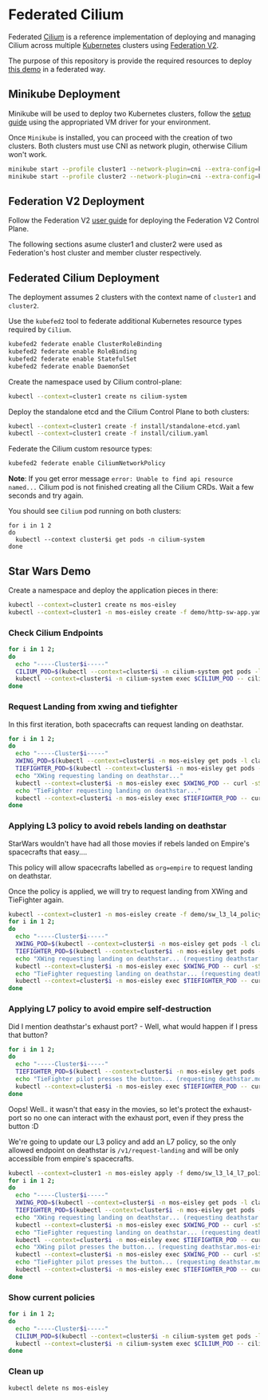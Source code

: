 # Federated Cilium

Federated [Cilium](https://cilium.io) is a reference implementation of deploying and managing Cilium across multiple [Kubernetes](https://kubernetes.io) clusters using [Federation V2](https://github.com/kubernetes-sigs/federation-v2).

The purpose of this repository is provide the required resources to deploy [this demo](https://cilium.readthedocs.io/en/stable/gettingstarted/minikube/#step-2-deploy-the-demo-application) in a federated way.

## Minikube Deployment

Minikube will be used to deploy two Kubernetes clusters, follow the [setup guide](https://kubernetes.io/docs/setup/minikube/) using the appropriated VM driver for your environment.

Once `Minikube` is installed, you can proceed with the creation of two clusters. Both clusters must use CNI as network plugin, otherwise Cilium won't work.

```sh
minikube start --profile cluster1 --network-plugin=cni --extra-config=kubelet.network-plugin=cni --memory=5120 --kubernetes-version v1.12.5 --vm-driver <your_driver>
minikube start --profile cluster2 --network-plugin=cni --extra-config=kubelet.network-plugin=cni --memory=5120 --kubernetes-version v1.12.5 --vm-driver <your-driver>
```

## Federation V2 Deployment

Follow the Federation V2 [user guide](https://github.com/kubernetes-sigs/federation-v2/blob/master/docs/userguide.md) for deploying the Federation V2 Control Plane.

The following sections asume cluster1 and cluster2 were used as Federation's host cluster and member cluster respectively.

## Federated Cilium Deployment

The deployment assumes 2 clusters with the context name of `cluster1` and `cluster2`. 

Use the `kubefed2` tool to federate additional Kubernetes resource types required by `Cilium`.

```sh
kubefed2 federate enable ClusterRoleBinding
kubefed2 federate enable RoleBinding
kubefed2 federate enable StatefulSet
kubefed2 federate enable DaemonSet
```

Create the namespace used by Cilium control-plane:

```sh
kubectl --context=cluster1 create ns cilium-system
```

Deploy the standalone etcd and the Cilium Control Plane to both clusters:

```sh
kubectl --context=cluster1 create -f install/standalone-etcd.yaml
kubectl --context=cluster1 create -f install/cilium.yaml
```

Federate the Cilium custom resource types:

```sh
kubefed2 federate enable CiliumNetworkPolicy
```

**Note**: If you get error message `error: Unable to find api resource named...` Cilium pod is not finished creating all the Cilium CRDs. Wait a few seconds and try again.

You should see `Cilium` pod running on both clusters:

```
for i in 1 2
do 
  kubectl --context cluster$i get pods -n cilium-system
done
```

## Star Wars Demo

Create a namespace and deploy the application pieces in there:

```sh
kubectl --context=cluster1 create ns mos-eisley
kubectl --context=cluster1 -n mos-eisley create -f demo/http-sw-app.yaml
```

### Check Cilium Endpoints

```sh
for i in 1 2;
do
  echo "-----Cluster$i-----"
  CILIUM_POD=$(kubectl --context=cluster$i -n cilium-system get pods -l k8s-app=cilium -o name | awk -F '/' '{print $2'})
  kubectl --context=cluster$i -n cilium-system exec $CILIUM_POD -- cilium endpoint list
done
```

### Request Landing from xwing and tiefighter

In this first iteration, both spacecrafts can request landing on deathstar.

```sh
for i in 1 2;
do
  echo "-----Cluster$i-----"
  XWING_POD=$(kubectl --context=cluster$i -n mos-eisley get pods -l class=xwing -o name | awk -F '/' '{print $2'})
  TIEFIGHTER_POD=$(kubectl --context=cluster$i -n mos-eisley get pods -l class=tiefighter -o name | awk -F '/' '{print $2'})
  echo "XWing requesting landing on deathstar..."
  kubectl --context=cluster$i -n mos-eisley exec $XWING_POD -- curl -sS -m 2 -XPOST deathstar.mos-eisley.svc.cluster.local/v1/request-landing
  echo "TieFighter requesting landing on deathstar..."
  kubectl --context=cluster$i -n mos-eisley exec $TIEFIGHTER_POD -- curl -sS -m 2 -XPOST deathstar.mos-eisley.svc.cluster.local/v1/request-landing
done
```

### Applying L3 policy to avoid rebels landing on deathstar

StarWars wouldn't have had all those movies if rebels landed on Empire's spacecrafts that easy....

This policy will allow spacecrafts labelled as `org=empire` to request landing on deathstar.

Once the policy is applied, we will try to request landing from XWing and TieFighter again.

```sh
kubectl --context=cluster1 -n mos-eisley create -f demo/sw_l3_l4_policy.yaml
for i in 1 2;
do
  echo "-----Cluster$i-----"
  XWING_POD=$(kubectl --context=cluster$i -n mos-eisley get pods -l class=xwing -o name | awk -F '/' '{print $2'})
  TIEFIGHTER_POD=$(kubectl --context=cluster$i -n mos-eisley get pods -l class=tiefighter -o name | awk -F '/' '{print $2'})
  echo "XWing requesting landing on deathstar... (requesting deathstar.mos-eisley.svc.cluster.local/v1/request-landing)"
  kubectl --context=cluster$i -n mos-eisley exec $XWING_POD -- curl -sS -m 2 -XPOST deathstar.mos-eisley.svc.cluster.local/v1/request-landing
  echo "TieFighter requesting landing on deathstar... (requesting deathstar.mos-eisley.svc.cluster.local/v1/request-landing)"
  kubectl --context=cluster$i -n mos-eisley exec $TIEFIGHTER_POD -- curl -sS -m 2 -XPOST deathstar.mos-eisley.svc.cluster.local/v1/request-landing
done
```

### Applying L7 policy to avoid empire self-destruction

Did I mention deathstar's exhaust port? - Well, what would happen if I press that button?

```sh
for i in 1 2;
do
  echo "-----Cluster$i-----"
  TIEFIGHTER_POD=$(kubectl --context=cluster$i -n mos-eisley get pods -l class=tiefighter -o name | awk -F '/' '{print $2'})
  echo "TieFighter pilot presses the button... (requesting deathstar.mos-eisley.svc.cluster.local/v1/exhaust-port)"
  kubectl --context=cluster$i -n mos-eisley exec $TIEFIGHTER_POD -- curl -sS -m 2 -XPUT deathstar.mos-eisley.svc.cluster.local/v1/exhaust-port
done
```

Oops! Well.. it wasn't that easy in the movies, so let's protect the exhaust-port so no one can interact with the exhaust port, even if they press the button :D

We're going to update our L3 policy and add an L7 policy, so the only allowed endpoint on deathstar is `/v1/request-landing` and will be only accessible from empire's spacecrafts.

```sh
kubectl --context=cluster1 -n mos-eisley apply -f demo/sw_l3_l4_l7_policy.yaml
for i in 1 2;
do
  echo "-----Cluster$i-----"
  XWING_POD=$(kubectl --context=cluster$i -n mos-eisley get pods -l class=xwing -o name | awk -F '/' '{print $2'})
  TIEFIGHTER_POD=$(kubectl --context=cluster$i -n mos-eisley get pods -l class=tiefighter -o name | awk -F '/' '{print $2'})
  echo "XWing requesting landing on deathstar... (requesting deathstar.mos-eisley.svc.cluster.local/v1/request-landing)"
  kubectl --context=cluster$i -n mos-eisley exec $XWING_POD -- curl -sS -m 2 -XPOST deathstar.mos-eisley.svc.cluster.local/v1/request-landing
  echo "TieFighter requesting landing on deathstar... (requesting deathstar.mos-eisley.svc.cluster.local/v1/request-landing)"
  kubectl --context=cluster$i -n mos-eisley exec $TIEFIGHTER_POD -- curl -sS -m 2 -XPOST deathstar.mos-eisley.svc.cluster.local/v1/request-landing
  echo "XWing pilot presses the button... (requesting deathstar.mos-eisley.svc.cluster.local/v1/exhaust-port)"
  kubectl --context=cluster$i -n mos-eisley exec $XWING_POD -- curl -sS -m 2 -XPUT deathstar.mos-eisley.svc.cluster.local/v1/exhaust-port
  echo "TieFighter pilot presses the button... (requesting deathstar.mos-eisley.svc.cluster.local/v1/exhaust-port)"
  kubectl --context=cluster$i -n mos-eisley exec $TIEFIGHTER_POD -- curl -sS -m 2 -XPUT deathstar.mos-eisley.svc.cluster.local/v1/exhaust-port
done
```

### Show current policies

```sh
for i in 1 2;
do
  echo "-----Cluster$i-----"
  CILIUM_POD=$(kubectl --context=cluster$i -n cilium-system get pods -l k8s-app=cilium -o name | awk -F '/' '{print $2'})
  kubectl --context=cluster$i -n cilium-system exec $CILIUM_POD -- cilium policy get
done
```

### Clean up

```sh
kubectl delete ns mos-eisley
```
